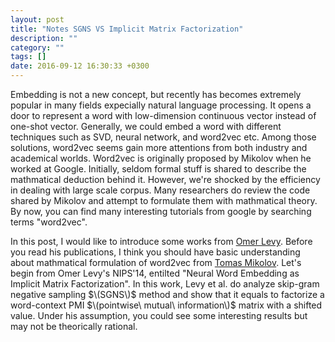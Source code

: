 ```yaml
---
layout: post
title: "Notes SGNS VS Implicit Matrix Factorization"
description: ""
category: ""
tags: []
date: 2016-09-12 16:30:33 +0300
---
```


Embedding is not a new concept, but recently has becomes extremely popular in many fields expecially natural language processing. It opens a door to represent a word with low-dimension continuous vector instead of one-shot vector. Generally, we could embed a word with different techniques such as SVD, neural network, and word2vec etc. Among those solutions, word2vec seems gain more attentions from both industry and academical worlds. Word2vec is originally proposed by Mikolov when he worked at Google. Initially, seldom formal stuff is shared to describe the mathmatical deduction behind it. However, we're shocked by the efficiency in dealing with large scale corpus. Many researchers do review the code shared by Mikolov and attempt to formulate them with mathmatical theory. By now, you can find many interesting tutorials from google by searching terms "word2vec". 

In this post, I would like to introduce some works from [Omer Levy](https://levyomer.wordpress.com/). Before you read his publications, I think you should have basic understanding about mathmatical formulation of word2vec from [Tomas Mikolov](https://papers.nips.cc/paper/5021-distributed-representations-of-words-and-phrases-and-their-compositionality.pdf). Let's begin from Omer Levy's NIPS'14, entilted "Neural Word Embedding as Implicit Matrix Factorization". In this work, Levy et al. do analyze skip-gram negative sampling $\(SGNS\)$ method and show that it equals to factorize a word-context PMI $\(pointwise\ mutual\ information\)$ matrix with a shifted value. Under his assumption, you could see some interesting results but may not be theorically rational. 



